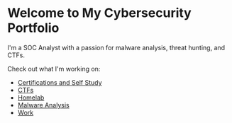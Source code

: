Welcome to My Cybersecurity Portfolio
=====================================

I'm a SOC Analyst with a passion for malware analysis, threat hunting, and CTFs.

Check out what I'm working on:

*   [Certifications and Self Study](certifications/certifications.md)
*   [CTFs](ctf/ctf.md)
*   [Homelab](homelab/setup.md)
*   [Malware Analysis](malware/malware.md)
*   [Work](work/work.md)

